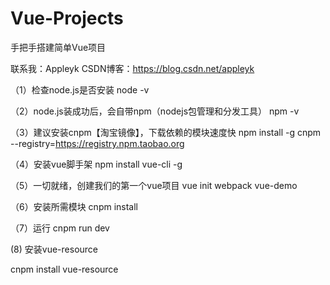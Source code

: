 # Vue-Projects

手把手搭建简单Vue项目

联系我：Appleyk
CSDN博客：https://blog.csdn.net/appleyk

（1）检查node.js是否安装
node -v

（2）node.js装成功后，会自带npm（nodejs包管理和分发工具）
npm -v

（3）建议安装cnpm【淘宝镜像】，下载依赖的模块速度快
npm install -g cnpm --registry=https://registry.npm.taobao.org

（4）安装vue脚手架
 npm install vue-cli -g
 
（5）一切就绪，创建我们的第一个vue项目
vue init webpack vue-demo

（6）安装所需模块
cnpm install


（7）运行
cnpm run dev

(8) 安装vue-resource

cnpm install vue-resource
 
